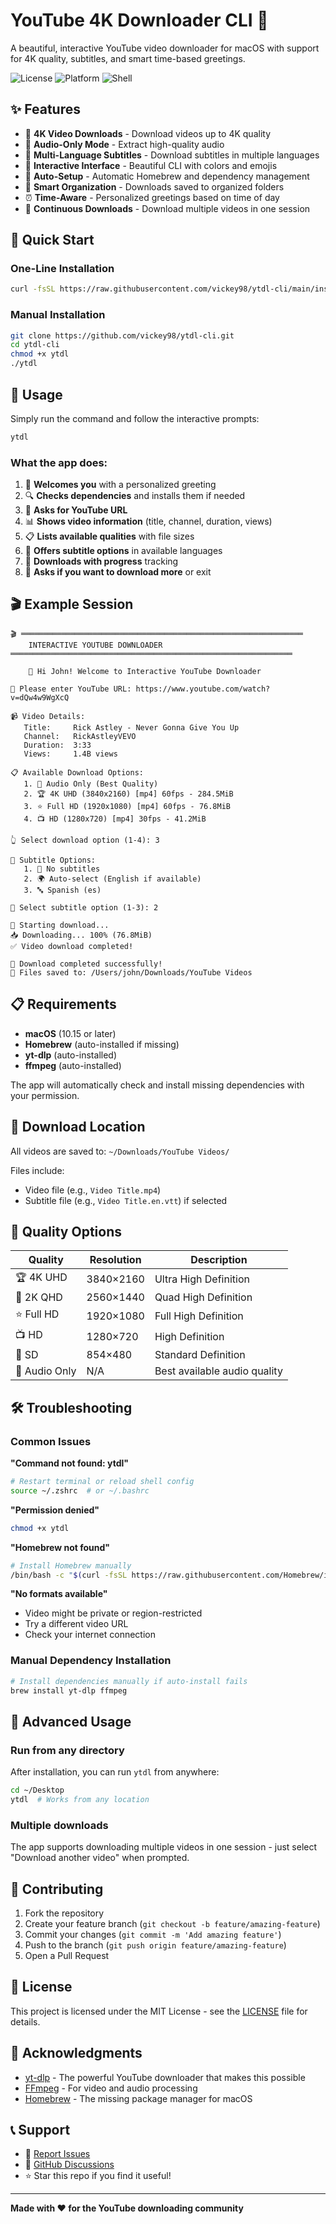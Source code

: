 # YouTube 4K Downloader CLI 🎥

A beautiful, interactive YouTube video downloader for macOS with support for 4K quality, subtitles, and smart time-based greetings.

![License](https://img.shields.io/badge/license-MIT-blue.svg)
![Platform](https://img.shields.io/badge/platform-macOS-lightgrey.svg)
![Shell](https://img.shields.io/badge/shell-bash-green.svg)

## ✨ Features

- 🎥 **4K Video Downloads** - Download videos up to 4K quality
- 🎵 **Audio-Only Mode** - Extract high-quality audio
- 📝 **Multi-Language Subtitles** - Download subtitles in multiple languages
- 🎯 **Interactive Interface** - Beautiful CLI with colors and emojis
- 🍺 **Auto-Setup** - Automatic Homebrew and dependency management
- 📁 **Smart Organization** - Downloads saved to organized folders
- ⏰ **Time-Aware** - Personalized greetings based on time of day
- 🔄 **Continuous Downloads** - Download multiple videos in one session

## 🚀 Quick Start

### One-Line Installation
```bash
curl -fsSL https://raw.githubusercontent.com/vickey98/ytdl-cli/main/install.sh | bash
```

### Manual Installation
```bash
git clone https://github.com/vickey98/ytdl-cli.git
cd ytdl-cli
chmod +x ytdl
./ytdl
```

## 📖 Usage

Simply run the command and follow the interactive prompts:

```bash
ytdl
```

### What the app does:
1. 👋 **Welcomes you** with a personalized greeting
2. 🔍 **Checks dependencies** and installs them if needed
3. 🔗 **Asks for YouTube URL** 
4. 📊 **Shows video information** (title, channel, duration, views)
5. 📋 **Lists available qualities** with file sizes
6. 📝 **Offers subtitle options** in available languages
7. 🚀 **Downloads with progress** tracking
8. 🔄 **Asks if you want to download more** or exit

## 🎬 Example Session

```
🎬 ═══════════════════════════════════════════════════════════════
    INTERACTIVE YOUTUBE DOWNLOADER
═══════════════════════════════════════════════════════════════

    👋 Hi John! Welcome to Interactive YouTube Downloader

🔗 Please enter YouTube URL: https://www.youtube.com/watch?v=dQw4w9WgXcQ

📹 Video Details:
   Title:     Rick Astley - Never Gonna Give You Up
   Channel:   RickAstleyVEVO
   Duration:  3:33
   Views:     1.4B views

📋 Available Download Options:
   1. 🎵 Audio Only (Best Quality)
   2. 🏆 4K UHD (3840x2160) [mp4] 60fps - 284.5MiB
   3. ⭐ Full HD (1920x1080) [mp4] 60fps - 76.8MiB
   4. 📺 HD (1280x720) [mp4] 30fps - 41.2MiB

👆 Select download option (1-4): 3

📝 Subtitle Options:
   1. 🚫 No subtitles
   2. 🌍 Auto-select (English if available)
   3. 🔤 Spanish (es)

📝 Select subtitle option (1-3): 2

🚀 Starting download...
📥 Downloading... 100% (76.8MiB)
✅ Video download completed!

🎉 Download completed successfully!
📁 Files saved to: /Users/john/Downloads/YouTube Videos
```

## 📋 Requirements

- **macOS** (10.15 or later)
- **Homebrew** (auto-installed if missing)
- **yt-dlp** (auto-installed)
- **ffmpeg** (auto-installed)

The app will automatically check and install missing dependencies with your permission.

## 📁 Download Location

All videos are saved to: `~/Downloads/YouTube Videos/`

Files include:
- Video file (e.g., `Video Title.mp4`)
- Subtitle file (e.g., `Video Title.en.vtt`) if selected

## 🎯 Quality Options

| Quality | Resolution | Description |
|---------|------------|-------------|
| 🏆 4K UHD | 3840×2160 | Ultra High Definition |
| 💎 2K QHD | 2560×1440 | Quad High Definition |
| ⭐ Full HD | 1920×1080 | Full High Definition |
| 📺 HD | 1280×720 | High Definition |
| 📱 SD | 854×480 | Standard Definition |
| 🎵 Audio Only | N/A | Best available audio quality |

## 🛠️ Troubleshooting

### Common Issues

**"Command not found: ytdl"**
```bash
# Restart terminal or reload shell config
source ~/.zshrc  # or ~/.bashrc
```

**"Permission denied"**
```bash
chmod +x ytdl
```

**"Homebrew not found"**
```bash
# Install Homebrew manually
/bin/bash -c "$(curl -fsSL https://raw.githubusercontent.com/Homebrew/install/HEAD/install.sh)"
```

**"No formats available"**
- Video might be private or region-restricted
- Try a different video URL
- Check your internet connection

### Manual Dependency Installation
```bash
# Install dependencies manually if auto-install fails
brew install yt-dlp ffmpeg
```

## 🔧 Advanced Usage

### Run from any directory
After installation, you can run `ytdl` from anywhere:
```bash
cd ~/Desktop
ytdl  # Works from any location
```

### Multiple downloads
The app supports downloading multiple videos in one session - just select "Download another video" when prompted.

## 🤝 Contributing

1. Fork the repository
2. Create your feature branch (`git checkout -b feature/amazing-feature`)
3. Commit your changes (`git commit -m 'Add amazing feature'`)
4. Push to the branch (`git push origin feature/amazing-feature`)
5. Open a Pull Request

## 📄 License

This project is licensed under the MIT License - see the [LICENSE](LICENSE) file for details.

## 🙏 Acknowledgments

- [yt-dlp](https://github.com/yt-dlp/yt-dlp) - The powerful YouTube downloader that makes this possible
- [FFmpeg](https://ffmpeg.org/) - For video and audio processing
- [Homebrew](https://brew.sh/) - The missing package manager for macOS

## 📞 Support

- 🐛 [Report Issues](https://github.com/vickey98/ytdl-cli/issues)
- 💬 [GitHub Discussions](https://github.com/vickey98/ytdl-cli/discussions)
- ⭐ Star this repo if you find it useful!

---

**Made with ❤️ for the YouTube downloading community**